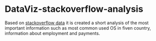 # DataViz-stackoverflow-analysis

Based on [stackoverflow data](https://survey.stackoverflow.co/2023/) it is created a short analysis of the most important information such as most common used OS in fiven country, information about employment and payments.

